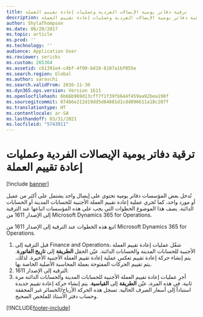 ```yaml
---
title: ترقية دفاتر يومية الإيصالات الفردية وعمليات إعادة تقييم العملة
description: يشرح هذا الموضوع كيفية ترقية دفاتر يومية الإيصالات الفردية وعمليات إعادة تقييم العملة.
author: ShylaThompson
ms.date: 06/20/2017
ms.topic: article
ms.prod: ''
ms.technology: ''
audience: Application User
ms.reviewer: sericks
ms.custom: 265364
ms.assetid: c61391e4-c4bf-4f09-bd18-8107a1bf055e
ms.search.region: Global
ms.author: saraschi
ms.search.validFrom: 2016-11-30
ms.dyn365.ops.version: Version 1611
ms.openlocfilehash: 6b66b969d13cff7f1f39fb644f459aa92bea198f
ms.sourcegitcommit: 074b6e212d19dd5d84881d1cdd096611a18c207f
ms.translationtype: HT
ms.contentlocale: ar-SA
ms.lasthandoff: 03/31/2021
ms.locfileid: "5743911"
---
```

# <a name="upgrade-single-voucher-journals-and-currency-revaluations"></a>ترقية دفاتر يومية الإيصالات الفردية وعمليات إعادة تقييم العملة

[!include [banner](../includes/banner.md)]

تُدخل بعض المؤسسات دفاتر يومية تحتوي على إيصال واحد يشتمل على أكثر من عميل أو مورد واحد، كما تُجري عملية إعادة تقييم العملة الأجنبية للحسابات المدينة أو الحسابات الدائنة. يصف هذا الموضوع الخطوات التي يجب على هذه المؤسسات اتباعها عند الترقية إلى الإصدار 1611 من Microsoft Dynamics 365 for Operations.

اتبع هذه الخطوات عند الترقية إلى الإصدار 1611 من Microsoft Dynamics 365 for Operations.

1.  قبل الترقية إلى Finance and Operations، شغّل عمليات إعادة تقييم العملة الأجنبية للحسابات المدينة والحسابات الدائنة. عيّن الحقل **الطريقة** إلى **تاريخ الفاتورة**. يتم إنشاء حركة إعادة تقييم تعكس عملية إعادة تقييم العملة الأجنبية الأخيرة. لذلك، يتم تقييم الحركات المفتوحة بعملة المحاسبة الأصلية الخاصة بها.
2.  الترقية إلى الإصدار 1611.
3.  أجرِ عمليات إعادة تقييم العملة الأجنبية للحسابات المدينة والحسابات الدائنة مرة ثانية. في هذه المرة، عيّن **الطريقة** إلى **القياسية**. يتم إنشاء حركة إعادة تقييم جديدة استناداً إلى أسعار الصرف الحالية. تسجل هذه الحركة الأرباح/الخسائر غير المحققة وحساب دفتر الأستاذ للملخص الصحيح.


[!INCLUDE[footer-include](../../../includes/footer-banner.md)]